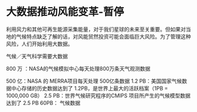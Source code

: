 # 大数据推动风能变革-暂停

利用风力和其他可再生能源采集能量，对于我们星球的未来至关重要。但如果对当地的气候特点缺乏了解的话，对风能贸然投资可能会面临巨大风险。为了管理这种风险，人们开始利用大数据。


气候／天气科学需要大数据


800 万 ：NASA的气候模拟中心每天处理800万条天气观测数据

500 亿：NASA 的 MERRA项目每天处理 500亿条数据
1.2 PB：美国国家气候数据中心存储的历史数据达到了 1.2PB，是世界上最大的活跃档案（1PB = 1000,000 GB）
2.5 PB：世界气候研究程序的CMIPS 项目所产生的气候模型数据达到了 2.5 PB
60PB： 气候数据
